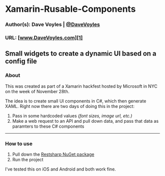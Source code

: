 # Xamarin-Rusable-Components

### Author(s): Dave Voyles | [@DaveVoyles](http://www.twitter.com/DaveVoyles)
### URL: [www.DaveVoyles.com][1]

Small widgets to create a dynamic UI based on a config file
----------
### About
This was created as part of a Xamarin hackfest hosted by Microsoft in NYC on the week of November 28th. 

The idea is to create small UI components in C#, which then generate XAML. Right now there are two days of doing this in the project:

1. Pass in some hardcoded values *(font sizes, image url, etc.)*
2. Make a web request to an API and pull down data, and pass that data as paramters to these C# components

----------
### How to use
1. Pull down the [Restsharp NuGet package](https://github.com/restsharp/RestSharp)
2. Run the project

I've tested this on iOS and Android and both work fine.




  [1]: http://www.daveVoyles.com "My website"
